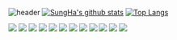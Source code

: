 ![header](https://capsule-render.vercel.app/api?type=waving&color=E3826C&height=250&section=header&text=Final%20Project&fontSize=90&animation=fadeIn&fontAlignY=38&desc=%20&descAlignY=62&descAlign=62)
[![SungHa's github stats](https://github-readme-stats.vercel.app/api?username=SungHa09)](https://github.com/SungHa09)
[![Top Langs](https://github-readme-stats.vercel.app/api/top-langs/?username=SungHa09&layout=compact)](https://github.com/SungHa09/github-readme-stats)


<img src="https://img.shields.io/badge/-Java-F7DF1E?style=flat-square&logo=Java&logoColor=black"/>
<img src="https://img.shields.io/badge/-JavaScript-F7DF1E?style=flat-square&logo=JavaScript&logoColor=black"/>
<img src="https://img.shields.io/badge/-HTML5-E34F26?style=flat-square&logo=HTML5&logoColor=black"/>
<img src="https://img.shields.io/badge/-CSS3-1572B6?style=flat-square&logo=CSS3&logoColor=black"/>
<img src="https://img.shields.io/badge/-AmazonAWS-232F3E?style=flat-square&logo=AmazonAWS&logoColor=white"/>
<img src="https://img.shields.io/badge/-Bootstrap-7952B3?style=flat-square&logo=Bootstrap&logoColor=black"/>
<img src="https://img.shields.io/badge/-ApacheTomcat-F8DC75?style=flat-square&logo=ApacheTomcat&logoColor=black"/>
<img src="https://img.shields.io/badge/-SpringBoot-6DB33F?style=flat-square&logo=SpringBoot&logoColor=black"/>
<img src="https://img.shields.io/badge/-Oracle-F80000?style=flat-square&logo=Oracle&logoColor=black"/>
<img src="https://img.shields.io/badge/-jQuery-0769AD?style=flat-square&logo=jQuery&logoColor=black"/>
<img src="https://img.shields.io/badge/-GitHub-181717?style=flat-square&logo=GitHub&logoColor=white"/>
<img src="https://img.shields.io/badge/-Notion-000000?style=flat-square&logo=Notion&logoColor=white"/>

